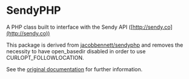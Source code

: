 SendyPHP
=================

A PHP class built to interface with the Sendy API ([http://sendy.co](http://sendy.co))

This package is derived from [jacobbennett/sendyphp](https://github.com/JacobBennett/SendyPHP) and removes the necessity to have open_basedir disabled in order to use CURLOPT_FOLLOWLOCATION.

See the [original documentation](https://github.com/JacobBennett/SendyPHP) for further information.